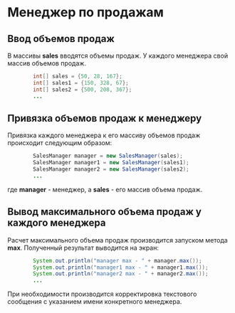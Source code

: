 # Менеджер по продажам

## Ввод объемов продаж

В массивы **sales** вводятся объемы продаж. У каждого менеджера свой массив объемов продаж.

```java
        int[] sales = {50, 28, 167};
        int[] sales1 = {150, 328, 67};
        int[] sales2 = {500, 208, 367};
        ...
 ```
        
## Привязка объемов продаж к менеджеру

Привязка каждого менеджера к его массиву объемов продаж происходит следующим образом:

```java
        SalesManager manager = new SalesManager(sales);
        SalesManager manager1 = new SalesManager(sales1);
        SalesManager manager2 = new SalesManager(sales2);
        ...
```
где **manager** - менеджер, а **sales** - его массив объема продаж.

## Вывод максимального объема продаж у каждого менеджера

Расчет максимального объема продаж производится запуском метода **max**. Полученный результат выводится на экран:

```java
        System.out.println("manager max - " + manager.max());
        System.out.println("manager1 max - " + manager1.max());
        System.out.println("manager2 max - " + manager2.max());
        ...
 ```
При необходимости производится корректировка текстового сообщения с указанием имени конкретного менеджера.